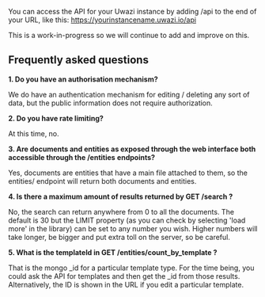 You can access the API for your Uwazi instance by adding /api to the end of your URL, like this: 
https://yourinstancename.uwazi.io/api

This is a work-in-progress so we will continue to add and improve on this. 

## Frequently asked questions

**1. Do you have an authorisation mechanism?**

We do have an authentication mechanism for editing / deleting any sort of data, but the public information does not require authorization.

**2. Do you have rate limiting?**

At this time, no. 

**3. Are documents and entities as exposed through the web interface both accessible through the /entities**
**endpoints?**

Yes, documents are entities that have a main file attached to them, so the entities/ endpoint will return both documents and entities.

**4. Is there a maximum amount of results returned by GET /search ?**

No, the search can return anywhere from 0 to all the documents.  The default is 30 but the LIMIT property (as you can check by selecting 'load more' in the library) can be set to any number you wish.  Higher numbers will take longer, be bigger and put extra toll on the server, so be careful.

**5. What is the templateId in GET /entities/count_by_template ?**

That is the mongo _id for a particular template type.  For the time being, you could ask the API for templates and then get the _id from those results.  Alternatively, the ID is shown in the URL if you edit a particular template.